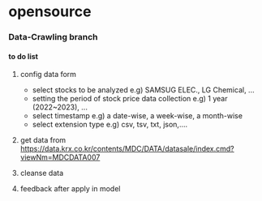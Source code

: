 # opensource
### Data-Crawling branch

#### to do list

1. config data form
   - select stocks to be analyzed
     e.g) SAMSUG ELEC., LG Chemical, ...
   - setting the period of stock price data collection
     e.g) 1 year (2022~2023), ...
   - select timestamp
     e.g) a date-wise, a week-wise, a month-wise
   - select extension type
     e.g) csv, tsv, txt, json,....

2. get data from https://data.krx.co.kr/contents/MDC/DATA/datasale/index.cmd?viewNm=MDCDATA007
3. cleanse data
4. feedback after apply in model
